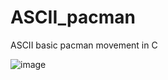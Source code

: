 # ASCII_pacman
ASCII basic pacman movement in C

![image](https://user-images.githubusercontent.com/26073885/228991330-0f09da57-07b7-49b8-8b18-3027279b01df.png)
